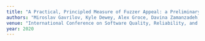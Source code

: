 ```yaml
---
title: "A Practical, Principled Measure of Fuzzer Appeal: a Preliminary Study"
authors: "Miroslav Gavrilov, Kyle Dewey, Alex Groce, Davina Zamanzadeh, and Ben Hardekopf"
venue: "International Conference on Software Quality, Reliability, and Security (QRS)"
year: 2020
---
```


